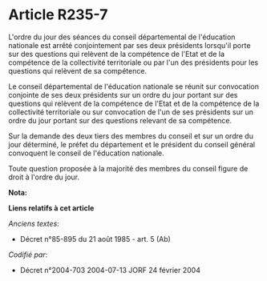 # Article R235-7

L'ordre du jour des séances du conseil départemental de l'éducation nationale est arrêté conjointement par ses deux
présidents lorsqu'il porte sur des questions qui relèvent de la compétence de l'Etat et de la compétence de la collectivité
territoriale ou par l'un des présidents pour les questions qui relèvent de sa compétence.

Le conseil départemental de l'éducation nationale se réunit sur convocation conjointe de ses deux présidents sur un ordre du
jour portant sur des questions qui relèvent de la compétence de l'Etat et de la compétence de la collectivité territoriale ou
sur convocation de l'un de ses présidents sur un ordre du jour portant sur des questions relevant de sa compétence.

Sur la demande des deux tiers des membres du conseil et sur un ordre du jour déterminé, le préfet du département et le
président du conseil général convoquent le conseil de l'éducation nationale.

Toute question proposée à la majorité des membres du conseil figure de droit à l'ordre du jour.

**Nota:**



**Liens relatifs à cet article**

_Anciens textes_:

  - Décret n°85-895 du 21 août 1985 - art. 5 (Ab)

_Codifié par_:

  - Décret n°2004-703 2004-07-13 JORF 24 février 2004
